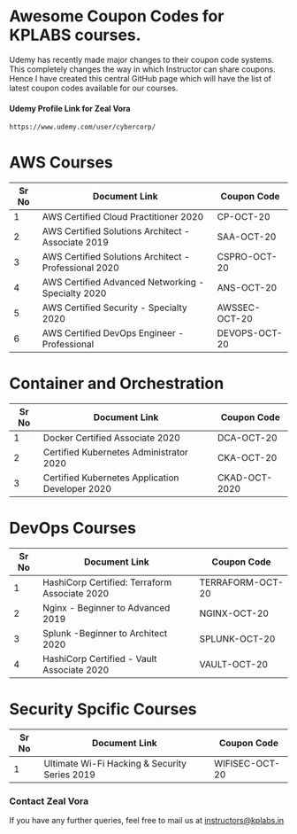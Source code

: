 # Awesome Coupon Codes for KPLABS courses.

Udemy has recently made major changes to their coupon code systems. This completely changes the way in which Instructor can share coupons. Hence I have created this central GitHub page which will have the list of latest coupon codes available for our courses.

#### Udemy Profile Link for Zeal Vora

```sh
https://www.udemy.com/user/cybercorp/
```

# AWS Courses 

| Sr No | Document Link | Coupon Code |
| ------ | ------ | ------ |
| 1 |AWS Certified Cloud Practitioner 2020 | CP-OCT-20	 | 
| 2 |AWS Certified Solutions Architect - Associate  2019| SAA-OCT-20 |
| 3 |AWS Certified Solutions Architect - Professional 2020 | CSPRO-OCT-20 |
| 4 |AWS Certified Advanced Networking - Specialty 2020 | ANS-OCT-20 |
| 5 |AWS Certified Security - Specialty 2020 | AWSSEC-OCT-20 |
| 6 |AWS Certified DevOps Engineer - Professional | DEVOPS-OCT-20 |

# Container and Orchestration

| Sr No | Document Link | Coupon Code |
| ------ | ------ | ------ |
| 1 | Docker Certified Associate 2020 | DCA-OCT-20 | 
| 2 | Certified Kubernetes Administrator 2020 | CKA-OCT-20  | 
| 3 | Certified Kubernetes Application Developer 2020 | CKAD-OCT-2020 | 

# DevOps Courses

| Sr No | Document Link | Coupon Code |
| ------ | ------ | ------ |
| 1 | HashiCorp Certified: Terraform Associate 2020 | TERRAFORM-OCT-20 | 
| 2 | Nginx - Beginner to Advanced 2019 | NGINX-OCT-20 | 
| 3 | Splunk  -Beginner to Architect 2020 | SPLUNK-OCT-20 | 
| 4 | HashiCorp Certified - Vault Associate 2020 | VAULT-OCT-20 | 

# Security Spcific Courses

| Sr No | Document Link | Coupon Code |
| ------ | ------ | ------ |
| 1 | Ultimate Wi-Fi Hacking & Security Series 2019 | WIFISEC-OCT-20 | 


### Contact Zeal Vora
If you have any further queries, feel free to mail us at instructors@kplabs.in
